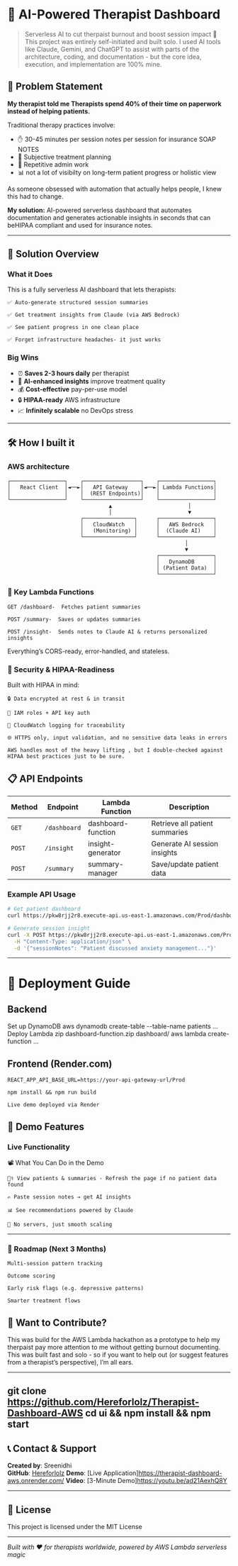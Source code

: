 # 🧠 AI-Powered Therapist Dashboard

> Serverless AI to cut therpaist burnout and boost session impact
🧠 This project was entirely self-initiated and built solo. I used AI tools like Claude, Gemini, and ChatGPT to assist with parts of the architecture, coding, and documentation - but the core idea, execution, and implementation are 100% mine.

## 🎯 Problem Statement

**My therapist told me Therapists spend 40% of their time on paperwork instead of helping patients.**

Traditional therapy practices involve:
- ✋ 30-45 minutes per session notes per session for insurance SOAP NOTES
- 📝 Subjective treatment planning
- 🔄 Repetitive admin work
- 📊 not a lot of visibilty on long-term patient progress or holistic view

As someone obsessed with automation that actually helps people, I knew this had to change.

**My solution:** AI-powered serverless dashboard that automates documentation and generates actionable insights in seconds that can beHIPAA compliant and used for insurance notes.

---

## 🚀 Solution Overview

### What it Does
This is a fully serverless AI dashboard that lets therapists:

    ✅ Auto-generate structured session summaries

    ✅ Get treatment insights from Claude (via AWS Bedrock)

    ✅ See patient progress in one clean place

    ✅ Forget infrastructure headaches- it just works

### Big Wins

- ⏰ **Saves 2-3 hours daily** per therapist
- 🧠 **AI-enhanced insights** improve treatment quality  
- 💰 **Cost-effective** pay-per-use model
- 🔒 **HIPAA-ready** AWS infrastructure
- 📈 **Infinitely scalable** no DevOps stress

---

## 🛠️ How I built it

### AWS architecture
```
┌─────────────────┐    ┌──────────────────┐    ┌─────────────────┐
│   React Client  │◄──►│   API Gateway    │◄──►│ Lambda Functions│
│                 │    │  (REST Endpoints)│    │                 │
└─────────────────┘    └──────────────────┘    └─────────────────┘
                                ▲                        │
                                │                        ▼
                       ┌────────────────┐      ┌─────────────────┐
                       │   CloudWatch   │      │   AWS Bedrock   │
                       │   (Monitoring) │      │  (Claude AI)    │
                       └────────────────┘      └─────────────────┘
                                                        │
                                                        ▼
                                               ┌─────────────────┐
                                               │   DynamoDB      │
                                               │ (Patient Data)  │
                                               └─────────────────┘
```

### 🔧 Key Lambda Functions

    GET /dashboard-  Fetches patient summaries

    POST /summary-  Saves or updates summaries

    POST /insight-  Sends notes to Claude AI & returns personalized insights

Everything’s CORS-ready, error-handled, and stateless.

### 🔐 Security & HIPAA-Readiness

Built with HIPAA in mind:

    🔒 Data encrypted at rest & in transit

    🔑 IAM roles + API key auth

    📜 CloudWatch logging for traceability

    🌐 HTTPS only, input validation, and no sensitive data leaks in errors

    AWS handles most of the heavy lifting , but I double-checked against HIPAA best practices just to be sure.

## 📋 API Endpoints

| Method | Endpoint | Lambda Function | Description |
|--------|----------|-----------------|-------------|
| `GET` | `/dashboard` | dashboard-function | Retrieve all patient summaries |
| `POST` | `/insight` | insight-generator | Generate AI session insights |
| `POST` | `/summary` | summary-manager | Save/update patient data |

### Example API Usage

```bash
# Get patient dashboard
curl https://pkw8rjj2r8.execute-api.us-east-1.amazonaws.com/Prod/dashboard

# Generate session insight
curl -X POST https://pkw8rjj2r8.execute-api.us-east-1.amazonaws.com/Prod/insight \
  -H "Content-Type: application/json" \
  -d '{"sessionNotes": "Patient discussed anxiety management..."}'
```

---

# 🚀 Deployment Guide
## Backend

Set up DynamoDB
    aws dynamodb create-table --table-name patients ...
 Deploy Lambda
    zip dashboard-function.zip dashboard/
    aws lambda create-function ...

## Frontend (Render.com)

    REACT_APP_API_BASE_URL=https://your-api-gateway-url/Prod

    npm install && npm run build

    Live demo deployed via Render


## 🎥 Demo Features

### Live Functionality
📽️ What You Can Do in the Demo

    🧑‍⚕️ View patients & summaries - Refresh the page if no patient data found

    ✍️ Paste session notes → get AI insights

    📊 See recommendations powered by Claude

    🚀 No servers, just smooth scaling
---
### 🔮 Roadmap (Next 3 Months)

    Multi-session pattern tracking

    Outcome scoring

    Early risk flags (e.g. depressive patterns)

    Smarter treatment flows

## 🤝 Want to Contribute?

This was build for the AWS Lambda hackathon as a prototype to help my therpaist pay more attention to me without getting burnout documenting.
This was built fast and solo - so if you want to help out (or suggest features from a therapist’s perspective), I’m all ears.

--- 
git clone https://github.com/Hereforlolz/Therapist-Dashboard-AWS
cd ui && npm install && npm start
---

## 📞 Contact & Support

**Created by**: Sreenidhi  
**GitHub**: [Hereforlolz](https://github.com/Hereforlolz/Therapist-Dashboard-AWS) 
**Demo**: [Live Application]https://therapist-dashboard-aws.onrender.com/ 
**Video**: [3-Minute Demo]https://youtu.be/ad21AexhQ8Y

---

## 📄 License

This project is licensed under the MIT License

---

*Built with ❤️ for therapists worldwide, powered by AWS Lambda serverless magic*